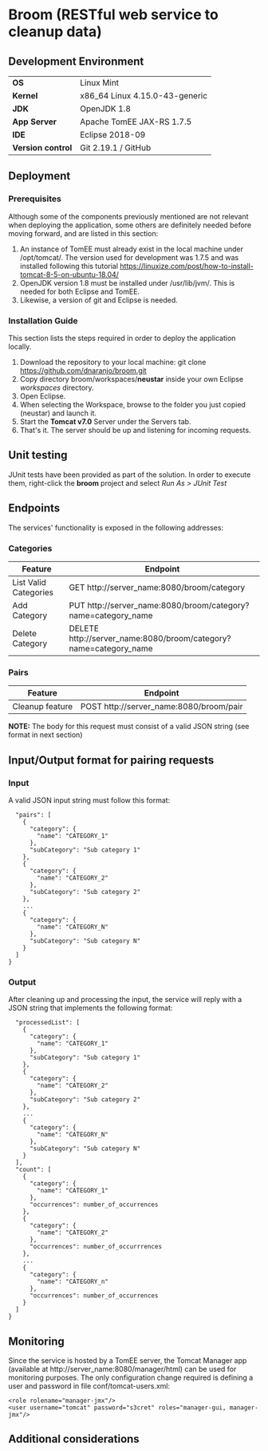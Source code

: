 # Broom (RESTful web service to cleanup data)
## Development Environment
|                     |                                 |
|---------------------|---------------------------------|
| **OS**              | Linux Mint                      |
| **Kernel**          | x86_64 Linux 4.15.0-43-generic  |
| **JDK**             | OpenJDK 1.8                     |
| **App Server**      | Apache TomEE JAX-RS 1.7.5       |
| **IDE**             | Eclipse 2018-09                 |
| **Version control** | Git 2.19.1 / GitHub             |

## Deployment
### Prerequisites
Although some of the components previously mentioned are not relevant when deploying the application, some others are definitely needed before moving forward, and are listed in this section:
1. An instance of TomEE must already exist in the local machine under /opt/tomcat/. The version used for development was 1.7.5 and was installed following this tutorial https://linuxize.com/post/how-to-install-tomcat-8-5-on-ubuntu-18.04/
2. OpenJDK version 1.8 must be installed under /usr/lib/jvm/. This is needed for both Eclipse and TomEE.
3. Likewise, a version of git and Eclipse is needed.

### Installation Guide
This section lists the steps required in order to deploy the application locally.
1. Download the repository to your local machine: git clone https://github.com/dnaranjo/broom.git
2. Copy directory broom/workspaces/**neustar** inside your own Eclipse *workspaces* directory.
3. Open Eclipse.
4. When selecting the Workspace, browse to the folder you just copied (neustar) and launch it.
5. Start the **Tomcat v7.0** Server under the Servers tab.
6. That's it. The server should be up and listening for incoming requests.

## Unit testing
JUnit tests have been provided as part of the solution. In order to execute them, right-click the **broom** project and select *Run As > JUnit Test*

## Endpoints
The services' functionality is exposed in the following addresses:
### Categories
| Feature               | Endpoint                                                    |
|-----------------------|-------------------------------------------------------------|
| List Valid Categories | GET http://server_name:8080/broom/category                       |
| Add Category          | PUT http://server_name:8080/broom/category?name=category_name     |
| Delete Category       | DELETE http://server_name:8080/broom/category?name=category_name  |
  
### Pairs
| Feature         | Endpoint                                                   |
|---------------- |------------------------------------------------------------|
| Cleanup feature | POST http://server_name:8080/broom/pair                         |

**NOTE:** The body for this request must consist of a valid JSON string (see format in next section)

## Input/Output format for pairing requests
### Input
A valid JSON input string must follow this format:
```{
  "pairs": [
    {
      "category": {
        "name": "CATEGORY_1"
      },
      "subCategory": "Sub category 1"
    },
    {
      "category": {
        "name": "CATEGORY_2"
      },
      "subCategory": "Sub category 2"
    },
    ...
    {
      "category": {
        "name": "CATEGORY_N"
      },
      "subCategory": "Sub category N"
    }
  ]
}
```

### Output
After cleaning up and processing the input, the service will reply with a JSON string that implements the following format:
```{
  "processedList": [
    {
      "category": {
        "name": "CATEGORY_1"
      },
      "subCategory": "Sub category 1"
    },
    {
      "category": {
        "name": "CATEGORY_2"
      },
      "subCategory": "Sub category 2"
    },
    ...
    {
      "category": {
        "name": "CATEGORY_N"
      },
      "subCategory": "Sub category N"
    }
  ],
  "count": [
    {
      "category": {
        "name": "CATEGORY_1"
      },
      "occurrences": number_of_occurrences
    },
    {
      "category": {
        "name": "CATEGORY_2"
      },
      "occurrences": number_of_occurrrences
    },
    ...
    {
      "category": {
        "name": "CATEGORY_n"
      },
      "occurrences": number_of_occurrences
    }
  ]
}
```

## Monitoring
Since the service is hosted by a TomEE server, the Tomcat Manager app (available at http://server_name:8080/manager/html) can be used for monitoring purposes. The only configuration change required is defining a user and password in file conf/tomcat-users.xml:
```<role rolename="manager-gui"/>
<role rolename="manager-jmx"/>
<user username="tomcat" password="s3cret" roles="manager-gui, manager-jmx"/>
```
## Additional considerations
